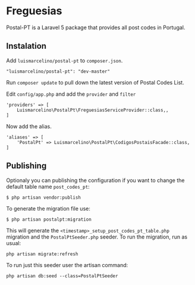 # Freguesias

Postal-PT is a Laravel 5 package that provides all post codes in Portugal.

## Instalation

Add `luismarcelino/postal-pt` to `composer.json`.

    "luismarcelino/postal-pt": "dev-master"

Run `composer update` to pull down the latest version of Postal Codes List.

Edit `config/app.php` and add the `provider` and `filter`

    'providers' => [
        Luismarcelino\PostalPt\FreguesiasServiceProvider::class,,
    ]

Now add the alias.

    'aliases' => [
        'PostalPt' => Luismarcelino\PostalPt\CodigosPostaisFacade::class,
    ]

## Publishing

Optionaly you can publishing the configuration if you want to change the default table name `post_codes_pt`:

    $ php artisan vendor:publish

To generate the migration file use:

    $ php artisan postalpt:migration

This will generate the `<timestamp>_setup_post_codes_pt_table.php` migration and the `PostalPtSeeder.php` seeder. To run the migration, run as usual:

    php artisan migrate:refresh

To run just this seeder user the artisan command:

    php artisan db:seed --class=PostalPtSeeder
